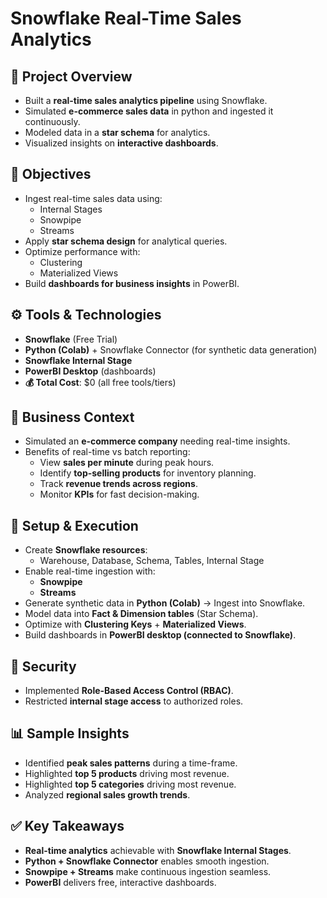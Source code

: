 # Snowflake Real-Time Sales Analytics

## 📌 Project Overview
- Built a **real-time sales analytics pipeline** using Snowflake.  
- Simulated **e-commerce sales data** in python and ingested it continuously.  
- Modeled data in a **star schema** for analytics.  
- Visualized insights on **interactive dashboards**.  

## 🎯 Objectives
- Ingest real-time sales data using:
  - Internal Stages  
  - Snowpipe  
  - Streams  
- Apply **star schema design** for analytical queries.
- Optimize performance with:
  - Clustering  
  - Materialized Views  
- Build **dashboards for business insights** in PowerBI.  

## ⚙️ Tools & Technologies
- **Snowflake** (Free Trial)  
- **Python (Colab)** + Snowflake Connector (for synthetic data generation)  
- **Snowflake Internal Stage**  
- **PowerBI Desktop** (dashboards)  
- **💰 Total Cost**: $0 (all free tools/tiers)  

## 🏢 Business Context
- Simulated an **e-commerce company** needing real-time insights.  
- Benefits of real-time vs batch reporting:  
  - View **sales per minute** during peak hours.  
  - Identify **top-selling products** for inventory planning.  
  - Track **revenue trends across regions**.  
  - Monitor **KPIs** for fast decision-making.  

## 🚀 Setup & Execution
- Create **Snowflake resources**:
  - Warehouse, Database, Schema, Tables, Internal Stage  
- Enable real-time ingestion with:  
  - **Snowpipe**  
  - **Streams**  
- Generate synthetic data in **Python (Colab)** → Ingest into Snowflake.  
- Model data into **Fact & Dimension tables** (Star Schema).  
- Optimize with **Clustering Keys** + **Materialized Views**.  
- Build dashboards in **PowerBI desktop (connected to Snowflake)**.  

## 🔐 Security
- Implemented **Role-Based Access Control (RBAC)**.  
- Restricted **internal stage access** to authorized roles.  

## 📊 Sample Insights
- Identified **peak sales patterns** during a time-frame.  
- Highlighted **top 5 products** driving most revenue.  
- Highlighted **top 5 categories** driving most revenue.  
- Analyzed **regional sales growth trends**.  

## ✅ Key Takeaways
- **Real-time analytics** achievable with **Snowflake Internal Stages**.  
- **Python + Snowflake Connector** enables smooth ingestion.  
- **Snowpipe + Streams** make continuous ingestion seamless.  
- **PowerBI** delivers free, interactive dashboards.  
